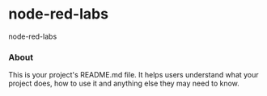 node-red-labs
=============

node-red-labs

### About

This is your project's README.md file. It helps users understand what your
project does, how to use it and anything else they may need to know.